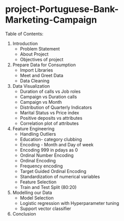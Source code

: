 # project-Portuguese-Bank-Marketing-Campaign
Table of Contents:
1. Introduction
    - Problem Statement
    - About Project
    - Objectives of project
2. Prepare Data for Consumption
    - Import Libraries
    - Meet and Greet Data
    - Data Cleaning
3. Data Visualization
    - Duration of calls vs Job roles
    - Campaign vs Duration calls
    - Campaign vs Month
    - Distribution of Quarterly Indicators
    - Marital Status vs Price index
    - Positive deposits vs attributes
    - Correlation plot of attributes
4. Feature Engineering
    - Handling Outliers
    - Education- category clubbing
    - Encoding - Month and Day of week
    - Encoding 999 in pdays as 0
    - Ordinal Number Encoding
    - Ordinal Encoding
    - Frequency encoding
    - Target Guided Ordinal Encoding
    - Standardization of numerical variables
    - Feature Selection
    - Train and Test Split (80:20)
5. Modelling our Data
    - Model Selection
    - Logistic regression with Hyperparameter tuning
    - Support vector classifier
6. Conclusion
